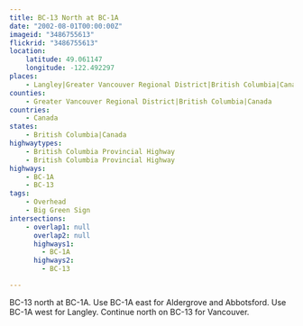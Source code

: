 ```yaml
---
title: BC-13 North at BC-1A
date: "2002-08-01T00:00:00Z"
imageid: "3486755613"
flickrid: "3486755613"
location:
    latitude: 49.061147
    longitude: -122.492297
places:
    - Langley|Greater Vancouver Regional District|British Columbia|Canada
counties:
    - Greater Vancouver Regional District|British Columbia|Canada
countries:
    - Canada
states:
    - British Columbia|Canada
highwaytypes:
    - British Columbia Provincial Highway
    - British Columbia Provincial Highway
highways:
    - BC-1A
    - BC-13
tags:
    - Overhead
    - Big Green Sign
intersections:
    - overlap1: null
      overlap2: null
      highways1:
        - BC-1A
      highways2:
        - BC-13

---
```

BC-13 north at BC-1A.  Use BC-1A east for Aldergrove and Abbotsford.  Use BC-1A west for Langley.  Continue north on BC-13 for Vancouver.